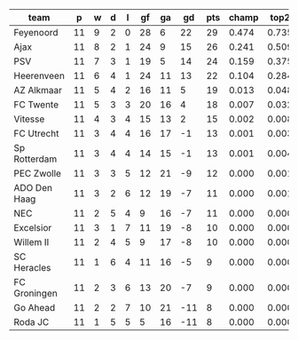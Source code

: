 |     team     | p  | w | d | l | gf | ga | gd  | pts | champ | top2  | top3  | top4  |  5-7  | bot4  | bot3  | bot2  |
|--------------|----|---|---|---|----|----|-----|-----|-------|-------|-------|-------|-------|-------|-------|-------|
| Feyenoord    | 11 | 9 | 2 | 0 | 28 |  6 |  22 |  29 | 0.474 | 0.735 | 0.880 | 0.954 | 0.043 | 0.000 | 0.000 | 0.000|
| Ajax         | 11 | 8 | 2 | 1 | 24 |  9 |  15 |  26 | 0.241 | 0.509 | 0.730 | 0.867 | 0.122 | 0.000 | 0.000 | 0.000|
| PSV          | 11 | 7 | 3 | 1 | 19 |  5 |  14 |  24 | 0.159 | 0.375 | 0.608 | 0.797 | 0.178 | 0.000 | 0.000 | 0.000|
| Heerenveen   | 11 | 6 | 4 | 1 | 24 | 11 |  13 |  22 | 0.104 | 0.284 | 0.502 | 0.722 | 0.235 | 0.000 | 0.000 | 0.000|
| AZ Alkmaar   | 11 | 5 | 4 | 2 | 16 | 11 |   5 |  19 | 0.013 | 0.048 | 0.123 | 0.257 | 0.487 | 0.009 | 0.004 | 0.001|
| FC Twente    | 11 | 5 | 3 | 3 | 20 | 16 |   4 |  18 | 0.007 | 0.032 | 0.087 | 0.192 | 0.470 | 0.013 | 0.006 | 0.002|
| Vitesse      | 11 | 4 | 3 | 4 | 15 | 13 |   2 |  15 | 0.002 | 0.008 | 0.030 | 0.079 | 0.357 | 0.057 | 0.030 | 0.013|
| FC Utrecht   | 11 | 3 | 4 | 4 | 16 | 17 |  -1 |  13 | 0.001 | 0.003 | 0.014 | 0.045 | 0.266 | 0.094 | 0.057 | 0.030|
| Sp Rotterdam | 11 | 3 | 4 | 4 | 14 | 15 |  -1 |  13 | 0.001 | 0.004 | 0.015 | 0.047 | 0.276 | 0.092 | 0.055 | 0.028|
| PEC Zwolle   | 11 | 3 | 3 | 5 | 12 | 21 |  -9 |  12 | 0.000 | 0.001 | 0.004 | 0.011 | 0.128 | 0.230 | 0.154 | 0.088|
| ADO Den Haag | 11 | 3 | 2 | 6 | 12 | 19 |  -7 |  11 | 0.000 | 0.001 | 0.003 | 0.009 | 0.115 | 0.240 | 0.163 | 0.094|
| NEC          | 11 | 2 | 5 | 4 |  9 | 16 |  -7 |  11 | 0.000 | 0.000 | 0.001 | 0.004 | 0.057 | 0.395 | 0.288 | 0.182|
| Excelsior    | 11 | 3 | 1 | 7 | 11 | 19 |  -8 |  10 | 0.000 | 0.000 | 0.001 | 0.003 | 0.051 | 0.422 | 0.310 | 0.205|
| Willem II    | 11 | 2 | 4 | 5 |  9 | 17 |  -8 |  10 | 0.000 | 0.000 | 0.001 | 0.002 | 0.039 | 0.478 | 0.363 | 0.243|
| SC Heracles  | 11 | 1 | 6 | 4 | 11 | 16 |  -5 |   9 | 0.000 | 0.000 | 0.001 | 0.005 | 0.064 | 0.368 | 0.268 | 0.166|
| FC Groningen | 11 | 2 | 3 | 6 | 13 | 20 |  -7 |   9 | 0.000 | 0.000 | 0.001 | 0.004 | 0.075 | 0.336 | 0.243 | 0.151|
| Go Ahead     | 11 | 2 | 2 | 7 | 10 | 21 | -11 |   8 | 0.000 | 0.000 | 0.000 | 0.002 | 0.028 | 0.537 | 0.428 | 0.302|
| Roda JC      | 11 | 1 | 5 | 5 |  5 | 16 | -11 |   8 | 0.000 | 0.000 | 0.000 | 0.000 | 0.010 | 0.728 | 0.630 | 0.496|
